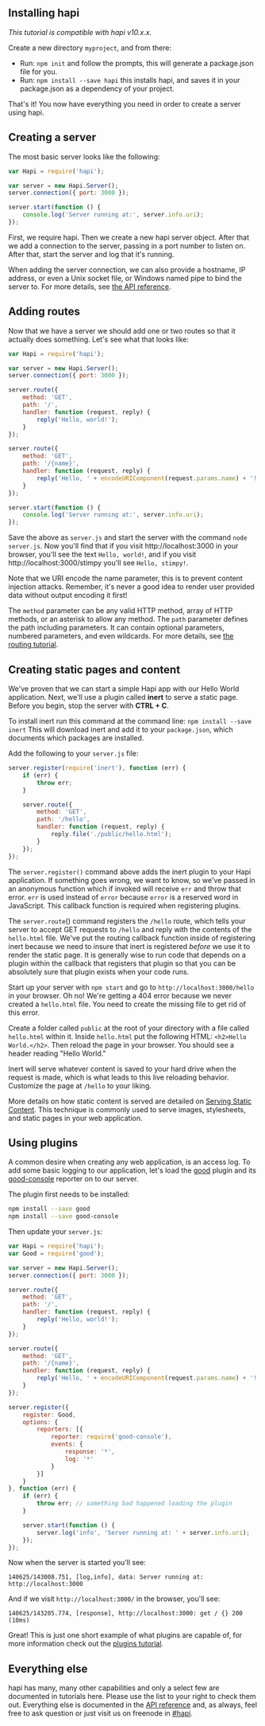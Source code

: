 ## Installing hapi

_This tutorial is compatible with hapi v10.x.x._

Create a new directory `myproject`, and from there:

* Run: `npm init` and follow the prompts, this will generate a package.json file for you.
* Run: `npm install --save hapi` this installs hapi, and saves it in your package.json as a dependency of your project.

That's it! You now have everything you need in order to create a server using hapi.

## Creating a server

The most basic server looks like the following:

```javascript
var Hapi = require('hapi');

var server = new Hapi.Server();
server.connection({ port: 3000 });

server.start(function () {
    console.log('Server running at:', server.info.uri);
});
```

First, we require hapi. Then we create a new hapi server object. After that we add a connection to the server,  passing in a port
number to listen on. After that, start the server and log that it's running.

When adding the server connection, we can also provide a hostname, IP address, or even
a Unix socket file, or Windows named pipe to bind the server to. For more details, see [the API reference](/api/#serverconnectionoptions).

## Adding routes

Now that we have a server we should add one or two routes so that it actually does something. Let's see what that looks like:

```javascript
var Hapi = require('hapi');

var server = new Hapi.Server();
server.connection({ port: 3000 });

server.route({
    method: 'GET',
    path: '/',
    handler: function (request, reply) {
        reply('Hello, world!');
    }
});

server.route({
    method: 'GET',
    path: '/{name}',
    handler: function (request, reply) {
        reply('Hello, ' + encodeURIComponent(request.params.name) + '!');
    }
});

server.start(function () {
    console.log('Server running at:', server.info.uri);
});
```

Save the above as `server.js` and start the server with the command `node server.js`. Now you'll find that if you visit http://localhost:3000 in your browser, you'll see the text `Hello, world!`, and if you visit http://localhost:3000/stimpy you'll see `Hello, stimpy!`.

Note that we URI encode the name parameter, this is to prevent content injection attacks. Remember, it's never a good idea to render user provided data without output encoding it first!

The `method` parameter can be any valid HTTP method, array of HTTP methods, or an asterisk to allow any method. The `path` parameter defines the path including parameters. It can contain optional parameters, numbered parameters, and even wildcards. For more details, see [the routing tutorial](/tutorials/routing).

## Creating static pages and content

We've proven that we can start a simple Hapi app with our Hello World application. Next, we'll use a plugin called **inert** to serve a static page. Before you begin, stop the server with **CTRL + C**.

To install inert run this command at the command line: `npm install --save inert` This will download inert and add it to your `package.json`, which documents which packages are installed.

Add the following to your `server.js` file:

``` javascript
server.register(require('inert'), function (err) {
    if (err) {
        throw err;
    }

    server.route({
        method: 'GET',
        path: '/hello',
        handler: function (request, reply) {
            reply.file('./public/hello.html');
        }
    });
});


```

The `server.register()` command above adds the inert plugin to your Hapi application. If something goes wrong, we want to know, so we've passed in an anonymous function which if invoked will receive `err` and throw that error. `err` is used instead of `error` because `error` is a reserved word in JavaScript. This callback function is required when registering plugins.

The `server.route`() command registers the `/hello` route, which tells your server to accept GET requests to `/hello` and reply with the contents of the `hello.html` file. We've put the routing callback function inside of registering inert because we need to insure that inert is registered _before_ we use it to render the static page. It is generally wise to run code that depends on a plugin within the callback that registers that plugin so that you can be absolutely sure that plugin exists when your code runs.

Start up your server with `npm start` and go to `http://localhost:3000/hello` in your browser. Oh no! We're getting a 404 error because we never created a `hello.html` file. You need to create the missing file to get rid of this error.

Create a folder called `public` at the root of your directory with a file called `hello.html` within it. Inside `hello.html` put the following HTML: `<h2>Hello World.</h2>`. Then reload the page in your browser. You should see a header reading "Hello World."

Inert will serve whatever content is saved to your hard drive when the request is made, which is what leads to this live reloading behavior. Customize the page at `/hello` to your liking.

More details on how static content is served are detailed on [Serving Static Content](/tutorials/serving-files). This technique is commonly used to serve images, stylesheets, and static pages in your web application.

## Using plugins

A common desire when creating any web application, is an access log. To add some basic logging to our application, let's load the [good](https://github.com/hapijs/good) plugin and its [good-console](https://github.com/hapijs/good-console) reporter on to our server.

The plugin first needs to be installed:

```bash
npm install --save good
npm install --save good-console
```

Then update your `server.js`:

```javascript
var Hapi = require('hapi');
var Good = require('good');

var server = new Hapi.Server();
server.connection({ port: 3000 });

server.route({
    method: 'GET',
    path: '/',
    handler: function (request, reply) {
        reply('Hello, world!');
    }
});

server.route({
    method: 'GET',
    path: '/{name}',
    handler: function (request, reply) {
        reply('Hello, ' + encodeURIComponent(request.params.name) + '!');
    }
});

server.register({
    register: Good,
    options: {
        reporters: [{
            reporter: require('good-console'),
            events: {
                response: '*',
                log: '*'
            }
        }]
    }
}, function (err) {
    if (err) {
        throw err; // something bad happened loading the plugin
    }

    server.start(function () {
        server.log('info', 'Server running at: ' + server.info.uri);
    });
});
```

Now when the server is started you'll see:

```
140625/143008.751, [log,info], data: Server running at: http://localhost:3000
```

And if we visit `http://localhost:3000/` in the browser, you'll see:

```
140625/143205.774, [response], http://localhost:3000: get / {} 200 (10ms)
```

Great! This is just one short example of what plugins are capable of, for more information check out the [plugins tutorial](/tutorials/plugins).

## Everything else

hapi has many, many other capabilities and only a select few are documented in tutorials here. Please use the list to your right to check them out. Everything else is documented in the [API reference](/api) and, as always, feel free to ask question or just visit us on freenode in [#hapi](http://webchat.freenode.net/?channels=hapi).
